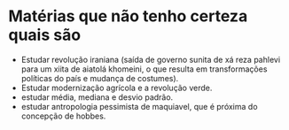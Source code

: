 # Matérias que não tenho certeza quais são
- Estudar revolução iraniana (saída de governo sunita de xá reza pahlevi para um  xiita de aiatolá khomeini, o que resulta em transformações políticas do país e mudança de costumes).
- Estudar modernização agrícola e a revolução verde.
- estudar média, mediana e desvio padrão.
- estudar antropologia pessimista de maquiavel, que é próxima do concepção de hobbes. 